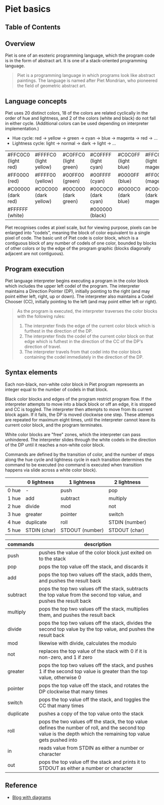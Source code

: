 # Piet basics <!-- omit in toc -->

## Table of Contents <!-- omit in toc -->

## Overview
Piet is one of an esoteric programming language, which the program code is in the form of abstract art. It is one of a stack-oriented programming language.

> Piet is a programming language in which programs look like abstract paintings. The language is named after Piet Mondrian, who pioneered the field of geometric abstract art.

## Language concepts
Piet uses 20 distinct colors, 18 of the colors are related cyclically in the order of hue and lightness, and 2 of the colors (white and black) do not fall in either cycle. (Additional colors can be used depending on interpreter implementation.)

- Hue cycle: red -> yellow -> green -> cyan -> blue -> magenta -> red -> ...
- Lightness cycle: light -> normal -> dark -> light -> ...

| | | | | | |
| --- | --- | --- | --- | --- | --- |
| #FFC0C0 (light red) | #FFFFC0 (light yellow) | #C0FFC0 (light green) | #C0FFFF (light cyan) | #C0C0FF (light blue) | #FFC0FF (light magenta) |
| #FF0000 (red) | #FFFF00 (yellow) | #00FF00 (green) | #00FFFF (cyan) | #0000FF (blue) | #FF00FF (magenta) |
| #C00000 (dark red) | #C0C000 (dark yellow) | #00C000 (dark green) | #00C0C0 (dark cyan) | #0000C0 (dark blue) | #C000C0 (dark magenta) |
| #FFFFFF (white) | | | #000000 (black) | | |

Piet recognises codes at pixel scale, but for viewing purpose, pixels can be enlarged into "codels", meaning the block of color equivalent to a single pixel of code. The basic unit of Piet code is color block, which is a contiguous block of any number of codels of one color, bounded by blocks of other colors or by the edge of the program graphic (blocks diagonally adjacent are not contiguous).

## Program execution
Piet language interpreter begins executing a program in the color block which includes the upper left codel of the program. The interpreter maintains a Direction Pointer (DP), initially pointing to the right (and may point either left, right, up or down). The interpreter also maintains a Codel Chooser (CC), initially pointing to the left (and may point either left or right).

> As the program is executed, the interpreter traverses the color blocks with the following rules:
> 1. The interpreter finds the edge of the current color block which is furthest in the direction of the DP.
> 2. The interpreter finds the codel of the current color block on that edge which is futhest in the direction of the CC of the DP's direction of travel.
> 3. The interpreter travels from that codel into the color block containing the codel immediately in the direction of the DP.

## Syntax elements
Each non-black, non-white color block in Piet program represents an integer equal to the number of codels in that block.

Black color blocks and edges of the program restrict program flow. If the interpreter attempts to move into a black block or off an edge, it is stopped and CC is toggled. The interpreter then attempts to move from its current block again. If it fails, the DP is moved clockwise one step. These attemps are repeated for maximum eight times, until the interpreter cannot leave its current color block, and the program terminates.

White color blocks are "free" zones, which the interpreter can pass unhindered. The interpreter slides through the white codels in the direction of the DP until it reaches a non-white color block.

Commands are defined by the transition of color, and the number of steps along the hue cycle and lightness cycle in each transition determines the command to be executed (no command is executed when transition happens via slide across a white color block).

| | 0 lightness | 1 lightness | 2 lightness |
| --- | --- | --- | --- |
| 0 hue | - | push | pop |
| 1 hue | add | subtract | multiply |
| 2 hue | divide | mod | not |
| 3 hue | greater | pointer | switch |
| 4 hue | duplicate | roll | STDIN (number) |
| 5 hue | STDIN (char) | STDOUT (number) | STDOUT (char) |

| commands | description |
| --- | --- |
| push | pushes the value of the color block just exited on to the stack |
| pop | pops the top value off the stack, and discards it |
| add | pops the top two values off the stack, adds them, and pushes the result back |
| subtract | pops the top two values off the stack, subtracts the top value from the second top value, and pushes the result back |
| multiply | pops the top two values off the stack, multiplies them, and pushes the result back |
| divide | pops the top two values off the stack, divides the second top value by the top value, and pushes the result back |
| mod | likewise with divide, calculates the modulo |
| not | replaces the top value of the stack with 0 if it is non-zero, and 1 if zero |
| greater | pops the top two values off the stack, and pushes 1 if the second top value is greater than the top value, otherwise 0 |
| pointer | pops the top value off the stack, and rotates the DP clockwise that many times |
| switch | pops the top value off the stack, and toggles the CC that many times |
| duplicate | pushes a copy of the top value onto the stack |
| roll | pops the two values off the stack, the top value defines the number of roll, and the second top value is the depth which the remaining top value gets pushed into |
| in | reads value from STDIN as either a number or character |
| out | pops the top value off the stack and prints it to STDOUT as either a number or character |

## Reference
- [Blog with diagrams](https://ymos-hobby-programing.hatenablog.com/entry/2021/09/01/233312)
